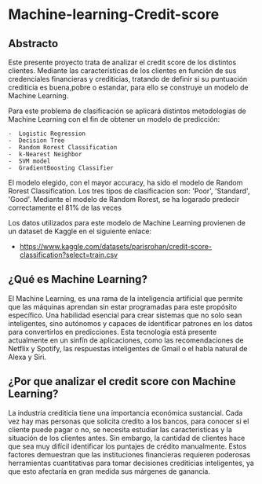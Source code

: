 # Machine-learning-Credit-score

## Abstracto

Este presente proyecto trata de analizar el credit score de los distintos clientes. Mediante las características de los clientes en función de sus credenciales financieras y crediticias, tratando de definir si su puntuación crediticia es buena,pobre o estandar, para ello se construye un modelo de Machine Learning.

Para este problema de clasificación se aplicará distintos metodologías de Machine Learning con el fin de obtener un modelo de predicción:

    -  Logistic Regression
    -  Decision Tree
    -  Random Rorest Classification
    -  k-Nearest Neighbor
    -  SVM model
    -  GradientBoosting Classifier

El modelo elegido, con el mayor accuracy, ha sido el modelo de Random Rorest Classification. 
Los tres tipos de clasificacion son: 'Poor', 'Standard', 'Good'. 
Mediante el modelo de Random Rorest, se ha logarado predecir correctamente el 81% de las veces 

Los datos utilizados para este modelo de Machine Learning provienen de un dataset de Kaggle en el siguiente enlace:
-  https://www.kaggle.com/datasets/parisrohan/credit-score-classification?select=train.csv



## ¿Qué es Machine Learning?

El Machine Learning, es una rama de la inteligencia artificial que permite que las máquinas aprendan sin estar programadas para este propósito específico. Una habilidad esencial para crear sistemas que no solo sean inteligentes, sino autónomos y capaces de identificar patrones en los datos para convertirlos en predicciones. Esta tecnología está presente actualmente en un sinfín de aplicaciones, como las recomendaciones de Netflix y Spotify, las respuestas inteligentes de Gmail o el habla natural de Alexa y Siri.

## ¿Por que analizar el credit score con Machine Learning?

La industria crediticia tiene una importancia económica sustancial. Cada vez hay mas personas que solicita credito a los bancos, para conocer si el cliente puede pagar o no, se necesita estudiar las caracteristicas y la situación de los clientes antes.  Sin embargo, la cantidad de clientes hace que sea muy difícil identificar los puntajes de crédito manualmente. Estos factores demuestran que las instituciones financieras requieren poderosas herramientas cuantitativas para tomar decisiones crediticias inteligentes, ya que esto afectaría en gran medida sus márgenes de ganancia.







